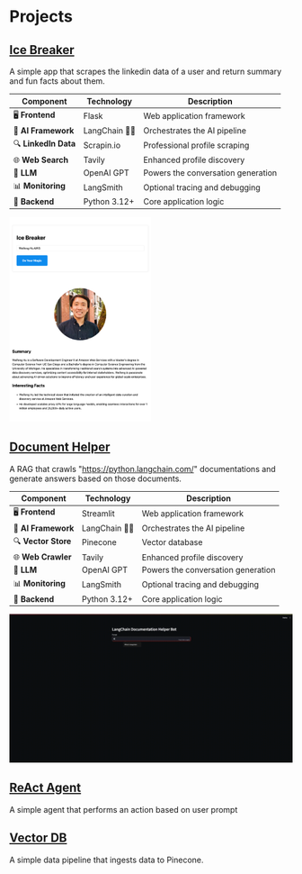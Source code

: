 # Projects

## [Ice Breaker](https://github.com/weifhu0124/LangChain-HelloWorld/tree/main/ice_breaker)

A simple app that scrapes the linkedin data of a user and return summary and fun facts about them.

| Component | Technology | Description |
|-----------|------------|-------------|
| 🖥️ **Frontend** | Flask | Web application framework |
| 🧠 **AI Framework** | LangChain 🦜🔗 | Orchestrates the AI pipeline |
| 🔍 **LinkedIn Data** | Scrapin.io | Professional profile scraping |
| 🌐 **Web Search** | Tavily | Enhanced profile discovery |
| 🤖 **LLM** | OpenAI GPT | Powers the conversation generation |
| 📊 **Monitoring** | LangSmith | Optional tracing and debugging |
| 🐍 **Backend** | Python 3.12+ | Core application logic |

<img src="https://github.com/weifhu0124/LangChain-HelloWorld/blob/main/ice_breaker/static/display.png" width=50% height=50%>


## [Document Helper](https://github.com/weifhu0124/LangChain-HelloWorld/tree/main/documentation_helper)

A RAG that crawls "https://python.langchain.com/" documentations and generate answers based on those documents.

| Component | Technology | Description |
|-----------|------------|-------------|
| 🖥️ **Frontend** | Streamlit | Web application framework |
| 🧠 **AI Framework** | LangChain 🦜🔗 | Orchestrates the AI pipeline |
| 🔍 **Vector Store** | Pinecone | Vector database |
| 🌐 **Web Crawler** | Tavily | Enhanced profile discovery |
| 🤖 **LLM** | OpenAI GPT | Powers the conversation generation |
| 📊 **Monitoring** | LangSmith | Optional tracing and debugging |
| 🐍 **Backend** | Python 3.12+ | Core application logic |

![LangChain Demo](https://github.com/weifhu0124/LangChain-HelloWorld/blob/9fc5be9414b7a1f6bfb4d5e76f9f526cb3c7df7e/documentation_helper/static/langchain-helper.gif)

## [ReAct Agent](https://github.com/weifhu0124/LangChain-HelloWorld/tree/main/react_agent)

A simple agent that performs an action based on user prompt

## [Vector DB](https://github.com/weifhu0124/LangChain-HelloWorld/tree/main/vector_db)

A simple data pipeline that ingests data to Pinecone.
